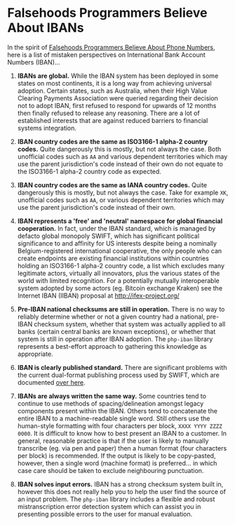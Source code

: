 # Falsehoods Programmers Believe About IBANs

In the spirit of [Falsehoods Programmers Believe About Phone Numbers](https://github.com/googlei18n/libphonenumber/blob/master/FALSEHOODS.md), here is a list of mistaken perspectives on International Bank Account Numbers (IBAN)...

1. **IBANs are global.**
   While the IBAN system has been deployed in some states on most continents, it is a long way from achieving universal adoption. Certain states, such as Australia, when their High Value Clearing Payments Association were queried regarding their decision not to adopt IBAN, first refused to respond for upwards of 12 months then finally refused to release any reasoning. There are a lot of established interests that are against reduced barriers to financial systems integration.

2. **IBAN country codes are the same as ISO3166-1 alpha-2 country codes.**
   Quite dangerously this is mostly, but not always the case. Both unofficial codes such as `AA` and various dependent territories which may use the parent jurisdiction's code instead of their own do not equate to the ISO3166-1 alpha-2 country code as expected.

3. **IBAN country codes are the same as IANA country codes.**
   Quite dangerously this is mostly, but not always the case. Take for example `XK`, unofficial codes such as `AA`, or various dependent territories which may use the parent jurisdiction's code instead of their own.

4. **IBAN represents a 'free' and 'neutral' namespace for global financial cooperation.**
   In fact, under the IBAN standard, which is managed by defacto global monopoly SWIFT, which has significant political significance to and affinity for US interests despite being a nominally Belgium-registered international cooperative, the only people who can create endpoints are existing financial institutions within countries holding an ISO3166-1 alpha-2 country code, a list which excludes many legitimate actors, virtually all innovators, plus the various states of the world with limited recognition. For a potentially mutually interoperable system adopted by some actors (eg. Bitcoin exchange Kraken) see the Internet IBAN (IIBAN) proposal at http://ifex-project.org/

5. **Pre-IBAN national checksums are still in operation.**
   There is no way to reliably determine whether or not a given country had a national, pre-IBAN checksum system, whether that system was actually applied to all banks (certain central banks are known exceptions), or whether that system is still in operation after IBAN adoption. The `php-iban` library represents a best-effort approach to gathering this knowledge as appropriate.

6. **IBAN is clearly published standard.**
   There are significant problems with the current dual-format publishing process used by SWIFT, which are documented [over here](https://raw.githubusercontent.com/globalcitizen/php-iban/master/docs/COMEDY-OF-ERRORS).

7. **IBANs are always written the same way.**
   Some countries tend to continue to use methods of spacing/delineation amongst legacy components present within the IBAN. Others tend to concatenate the entire IBAN to a machine-readable single word. Still others use the human-style formatting with four characters per block, `XXXX YYYY ZZZZ 0000`. It is difficult to know how to best present an IBAN to a customer. In general, reasonable practice is that if the user is likely to manually transcribe (eg. via pen and paper) then a human format (four characters per block) is recommended. If the output is likely to be copy-pasted, however, then a single word (machine format) is preferred... in which case care should be taken to exclude neighbouring punctuation.

8. **IBAN solves input errors.**
   IBAN has a strong checksum system built in, however this does not really help you to help the user find the source of an input problem. The `php-iban` library includes a flexible and robust mistranscription error detection system which can assist you in presenting possible errors to the user for manual evaluation.
